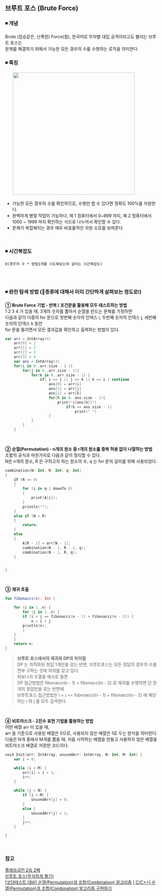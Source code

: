 
## 브루트 포스 (Brute Force)

### ◾ 개념
Brute (짐승같은, 난폭한) Force(힘), 한국어로 무차별 대입 공격이라고도 불리는 브루트 포스는 </br>
문제를 해결하기 위해서 가능한 모든 경우의 수를 수행하는 로직을 의미한다.</br>

### ◾ 특징
ﾠﾠ<img 
src="https://steemitimages.com/p/2bP4pJr4wVimqCWjYimXJe2cnCgn7vmMA5RochfH2tN?format=match&mode=fit&width=1280" width="400" height="400" margin-left = "10"/>
- 가능한 모든 경우의 수를 확인하므로, 수행만 할 수 있다면 정확도 100%를 자랑한다.
- 완벽하게 병렬 작업이 가능하다, 제 1 컴퓨터에서 0~999 까지, 제 2 컴퓨터에서 1000 ~ 1999 까지 확인하는 식으로 나누어서 확인할 수 있다.
- 문제가 복잡해지는 경우 매우 비효율적인 자원 소모를 보여준다.
</br>

### ◾ 시간복잡도
`O(경우의 수 * 방법1개를 시도해보는데 걸리는 시간복잡도)`</br>
</br>

</br>


### ◾ 완전 탐색 방법 (🙂종류에 대해서 미리 간단하게 살펴보는 정도로!)
**① Brute Force 기법 - 반복 / 조건문을 활용해 모두 테스트하는 방법**  
1 2 3 4 가 있을 때, 3개의 숫자를 뽑아서 순열을 만드는 문제를 가정하면<br/>
다음과 같이 다중의 for 문으로 첫번째 숫자의 인덱스 i, 두번째 숫자의 인덱스 j, 세번째 숫자의 인덱스 k 동안 <br/>
for 문을 돌리면서 모든 결과값을 확인하고 출력하는 방법이 있다. <br/>
```Kotlin
var arr = IntArray(4)
	arr[0] = 1
	arr[1] = 2
	arr[2] = 3
	arr[3] = 4
	var ans = IntArray(3) 
	for(i in 0..arr.size - 1 ){
		for(j in 0..arr.size - 1){
			for(k in 0..arr.size - 1) {
				if( i == j || j == k || k == i ) continue
					ans[0] = arr[i]
					ans[1] = arr[j]
					ans[2] = arr[k]
					for(h in 0..ans.size - 1){
						print("${ans[h]}")
							if(h == ans.size - 1)
								print(" ")
					}
			}
		}
	}
```
</br>

**② 순열(Permutation) - n개의 원소 중 r개의 원소를 중복 허용 없이 나열하는 방법**  
조합의 공식과 마찬가지로 다음과 같이 정리할 수 있다.<br/>
N은 n개의 원소, R 은 구하고자 하는 원소의 수, q 는 for 문의 길이를 위해 사용되었다.

```Kotlin
combination(N: Int, R: Int, q: Int)
{
	if (R == 0)
	{
		for (i in q-1 downTo 0)
		{
			print(A[i]);
		}
		println("");
	}
	else if (N < R)
	{
		return;
	}
	else
	{
		A[R - 1] = arr[N - 1];
		combination(N - 1, R - 1, q);
		combination(N - 1, R, q);
	}


}
```
</br>

**③ 재귀 호출**  
```Kotlin
fun fibonacci(n): Int {

    for (i in 1..n) {
        for (j in 1..n) {
	    if (i + j == fibonacci(n - 1) + fibonacci(n - 2)) {
	        n = i + j
		println(n);
	    }
	}
    }
    return n;
}	
```
> **브루트 포스에서의 재귀와 DP의 차이점** </br>
> DP 는 최적화된 정답 1개만을 갖는 반면, 브루트포스는 모든 정답의 경우의 수를 전부 구하는 것에 의의를 갖고 있다.<br/>
> 피보나치 수열을 예시로 들면<br/>
> DP 접근방법은 fibonacci(n - 1) + fibonacci(n - 2) 로 재귀를 수행하면 단 한개의 정답만을 갖는 반면에 <br/>
> 브루트포스 접근방법은 i + j == fobonacci(n - 1) + fibonacci(n - 2) 에 해당하는 i 와 j 를 모두 검색한다.

</br>

**④ 비트마스크 - 2진수 표현 기법을 활용하는 방법**  
어떤 배열 arr 이 있을 때,<br/>
arr 을 기준으로 사용된 배열은 0으로, 사용되지 않은 배열은 1로 두는 방식을 의미한다.<br/>
다음은 N개 중에서 M개를 뽑을 때, 처음 시작하는 배열을 만들고 사용하지 않은 배열을 비트마스크 배열로 저장한 코드이다. <br/>

```Kotlin
void Init(arr: IntArray, unusedArr: IntArray, N: Int, M: Int) {
	var i = 0;

	while (i < M) {
		arr[i] = i + 1;
		i++;
	}

	while (j < N) {
		if (j < M) {
			unusedArr[j] = 0;
		}
		else {
			unusedArr[j] = 1;
		}
		j++;	
	}

}
```

</br>

### 참고
[플래승급전 2승 2패](https://github.com/Newon-universe/Algorithm_study)</br>
[브루트 포스(무식하게 풀기)](https://velog.io/@polynomeer/브루트-포스무식하게-풀기)</br>
[\[코딩테스트 대비\] 순열(Permutation)과 조합(Combination) 알고리즘](https://aerocode.net/376)
[\[ C/C++\] 순열(Permutation)과 조합(Combination) 알고리즘 구현하기](https://cocoon1787.tistory.com/81)
